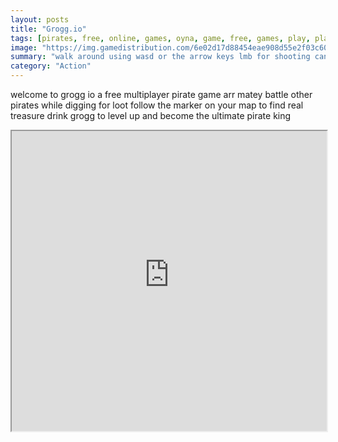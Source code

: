 ```yaml
---
layout: posts
title: "Grogg.io"
tags: [pirates, free, online, games, oyna, game, free, games, play, play, games]
image: "https://img.gamedistribution.com/6e02d17d88454eae908d55e2f03c609b-512x384.jpeg"
summary: "walk around using wasd or the arrow keys lmb for shooting cannonballs rmb to dig for loot open inventory by pressing tab or the inventory button drop q or use e items while the inventory is open  free online games oyna game free games play play games"
category: "Action"
---
```


welcome to grogg io a free multiplayer pirate game arr matey battle other pirates while digging for loot follow the marker on your map to find real treasure drink grogg to level up and become the ultimate pirate king

<iframe width="100%" height="480px;" src="https://html5.gamedistribution.com/6e02d17d88454eae908d55e2f03c609b/"></iframe>